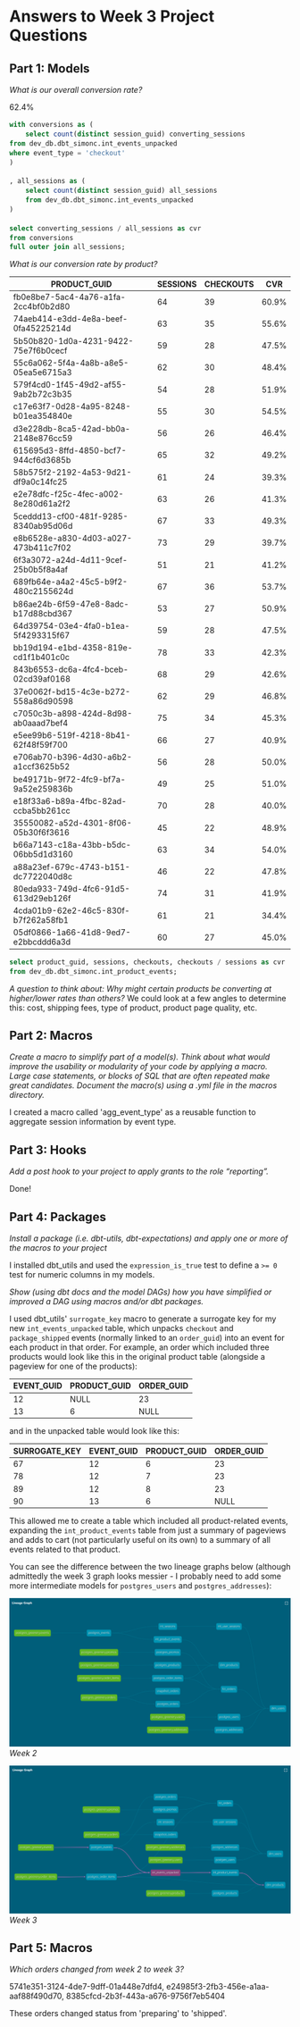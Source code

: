 # Answers to Week 3 Project Questions

## Part 1: Models 

_What is our overall conversion rate?_

62.4%

```sql
with conversions as (
    select count(distinct session_guid) converting_sessions
from dev_db.dbt_simonc.int_events_unpacked
where event_type = 'checkout'
)

, all_sessions as (
    select count(distinct session_guid) all_sessions
    from dev_db.dbt_simonc.int_events_unpacked
)

select converting_sessions / all_sessions as cvr
from conversions
full outer join all_sessions;
```

_What is our conversion rate by product?_

| PRODUCT_GUID                         | SESSIONS | CHECKOUTS | CVR   |
|--------------------------------------|----------|-----------|-------|
| fb0e8be7-5ac4-4a76-a1fa-2cc4bf0b2d80 | 64       | 39        | 60.9% |
| 74aeb414-e3dd-4e8a-beef-0fa45225214d | 63       | 35        | 55.6% |
| 5b50b820-1d0a-4231-9422-75e7f6b0cecf | 59       | 28        | 47.5% |
| 55c6a062-5f4a-4a8b-a8e5-05ea5e6715a3 | 62       | 30        | 48.4% |
| 579f4cd0-1f45-49d2-af55-9ab2b72c3b35 | 54       | 28        | 51.9% |
| c17e63f7-0d28-4a95-8248-b01ea354840e | 55       | 30        | 54.5% |
| d3e228db-8ca5-42ad-bb0a-2148e876cc59 | 56       | 26        | 46.4% |
| 615695d3-8ffd-4850-bcf7-944cf6d3685b | 65       | 32        | 49.2% |
| 58b575f2-2192-4a53-9d21-df9a0c14fc25 | 61       | 24        | 39.3% |
| e2e78dfc-f25c-4fec-a002-8e280d61a2f2 | 63       | 26        | 41.3% |
| 5ceddd13-cf00-481f-9285-8340ab95d06d | 67       | 33        | 49.3% |
| e8b6528e-a830-4d03-a027-473b411c7f02 | 73       | 29        | 39.7% |
| 6f3a3072-a24d-4d11-9cef-25b0b5f8a4af | 51       | 21        | 41.2% |
| 689fb64e-a4a2-45c5-b9f2-480c2155624d | 67       | 36        | 53.7% |
| b86ae24b-6f59-47e8-8adc-b17d88cbd367 | 53       | 27        | 50.9% |
| 64d39754-03e4-4fa0-b1ea-5f4293315f67 | 59       | 28        | 47.5% |
| bb19d194-e1bd-4358-819e-cd1f1b401c0c | 78       | 33        | 42.3% |
| 843b6553-dc6a-4fc4-bceb-02cd39af0168 | 68       | 29        | 42.6% |
| 37e0062f-bd15-4c3e-b272-558a86d90598 | 62       | 29        | 46.8% |
| c7050c3b-a898-424d-8d98-ab0aaad7bef4 | 75       | 34        | 45.3% |
| e5ee99b6-519f-4218-8b41-62f48f59f700 | 66       | 27        | 40.9% |
| e706ab70-b396-4d30-a6b2-a1ccf3625b52 | 56       | 28        | 50.0% |
| be49171b-9f72-4fc9-bf7a-9a52e259836b | 49       | 25        | 51.0% |
| e18f33a6-b89a-4fbc-82ad-ccba5bb261cc | 70       | 28        | 40.0% |
| 35550082-a52d-4301-8f06-05b30f6f3616 | 45       | 22        | 48.9% |
| b66a7143-c18a-43bb-b5dc-06bb5d1d3160 | 63       | 34        | 54.0% |
| a88a23ef-679c-4743-b151-dc7722040d8c | 46       | 22        | 47.8% |
| 80eda933-749d-4fc6-91d5-613d29eb126f | 74       | 31        | 41.9% |
| 4cda01b9-62e2-46c5-830f-b7f262a58fb1 | 61       | 21        | 34.4% |
| 05df0866-1a66-41d8-9ed7-e2bbcddd6a3d | 60       | 27        | 45.0% |

```sql
select product_guid, sessions, checkouts, checkouts / sessions as cvr
from dev_db.dbt_simonc.int_product_events;
```

_A question to think about: Why might certain products be converting at higher/lower rates than others?_
We could look at a few angles to determine this: cost, shipping fees, type of product, product page quality, etc.

## Part 2: Macros

_Create a macro to simplify part of a model(s). Think about what would improve the usability or modularity of your code by applying a macro. Large case statements, or blocks of SQL that are often repeated make great candidates. Document the macro(s) using a .yml file in the macros directory._

I created a macro called 'agg_event_type' as a reusable function to aggregate session information by event type.

## Part 3: Hooks

_Add a post hook to your project to apply grants to the role “reporting”._

Done!

## Part 4: Packages

_Install a package (i.e. dbt-utils, dbt-expectations) and apply one or more of the macros to your project_

I installed dbt_utils and used the `expression_is_true` test to define a `>= 0` test for numeric columns in my models. 

_Show (using dbt docs and the model DAGs) how you have simplified or improved a DAG using macros and/or dbt packages._

I used dbt_utils' `surrogate_key` macro to generate a surrogate key for my new `int_events_unpacked` table, which unpacks `checkout` and `package_shipped` events (normally linked to an `order_guid`) into an event for each product in that order. For example, an order which included three products would look like this in the original product table (alongside a pageview for one of the products):

| EVENT_GUID | PRODUCT_GUID | ORDER_GUID |
|------------|--------------|------------|
| 12         | NULL         | 23         |
| 13         | 6            | NULL       |

and in the unpacked table would look like this:

| SURROGATE_KEY | EVENT_GUID | PRODUCT_GUID | ORDER_GUID |
|---------------|------------|--------------|------------|
| 67            | 12         | 6            | 23         |
| 78            | 12         | 7            | 23         |
| 89            | 12         | 8            | 23         |
| 90            | 13         | 6            | NULL       |

This allowed me to create a table which included all product-related events, expanding the `int_product_events` table from just a summary of pageviews and adds to cart (not particularly useful on its own) to a summary of all events related to that product.

You can see the difference between the two lineage graphs below (although admittedly the week 3 graph looks messier - I probably need to add some more intermediate models for `postgres_users` and `postgres_addresses`):

![Lineage graph for Greenery dbt project at 13 Oct 2022](lineage_graph_v1.png)
_Week 2_

![Lineage graph for Greenery dbt project at 22 Oct 2022](lineage_graph_v2.png)
_Week 3_

## Part 5: Macros

_Which orders changed from week 2 to week 3?_

5741e351-3124-4de7-9dff-01a448e7dfd4, e24985f3-2fb3-456e-a1aa-aaf88f490d70, 8385cfcd-2b3f-443a-a676-9756f7eb5404

These orders changed status from 'preparing' to 'shipped'.